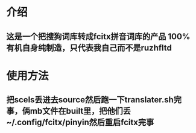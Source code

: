 # 介绍
## 这是一个把搜狗词库转成fcitx拼音词库的产品 100%有机自身纯制造，只代表我自己而不是ruzhfltd
# 使用方法
## 把scels丢进去source然后跑一下translater.sh完事，俩mb文件在built里，把他们丢~/.config/fcitx/pinyin然后重启fcitx完事
